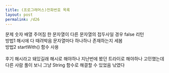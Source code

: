 ```yaml
---
title: (프로그래머스)전화번호 목록
layout: post
permalink: /d26
---
```


문제
    숫자 배열 주어짐
    한 문자열이 다른 문자열의 접두사일 경우 false 리턴
<br>
방법1
    해시에 다 때려박음
    문자열마다 하나하나 존재하는지 세봄
<br>
방법2
    startWith() 함수 사용
<br>    
후기
    해시라고 돼있길래 해시로 해야하나
    지난번에 봤던 트라이로 해야하나 고민했는데
    다른 사람 풀이 보니 그냥 String 함수로 해결할 수 있었음
    낚였다